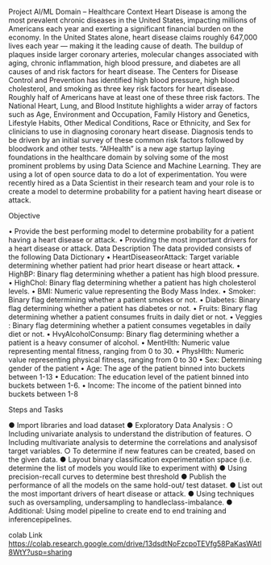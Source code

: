 Project AI/ML
Domain – Healthcare
Context
Heart Disease is among the most prevalent chronic diseases in the United States,
impacting millions of Americans each year and exerting a significant financial burden
on the economy. In the United States alone, heart disease claims roughly 647,000 lives
each year — making it the leading cause of death. The buildup of plaques inside larger
coronary arteries, molecular changes associated with aging, chronic inflammation,
high blood pressure, and diabetes are all causes of and risk factors for heart disease.
The Centers for Disease Control and Prevention has identified high blood pressure,
high blood cholesterol, and smoking as three key risk factors for heart disease.
Roughly half of Americans have at least one of these three risk factors. The National
Heart, Lung, and Blood Institute highlights a wider array of factors such as Age,
Environment and Occupation, Family History and Genetics, Lifestyle Habits, Other
Medical Conditions,
Race or Ethnicity, and Sex for clinicians to use in diagnosing coronary heart disease.
Diagnosis tends to be driven by an initial survey of these common risk factors
followed by bloodwork and other tests.
“AIHealth” is a new age startup laying foundations in the healthcare domain by
solving some of the most prominent problems by using Data Science and Machine
Learning.
They are using a lot of open source data to do a lot of experimentation. You were
recently hired as a Data Scientist in their research team and your role is to create a
model to determine probability for a patient having heart disease or attack.

Objective

• Provide the best performing model to determine probability for a patient
having a heart disease or attack.
• Providing the most important drivers for a heart disease or attack.
Data Description
The data provided consists of the following Data Dictionary 
• HeartDiseaseorAttack: Target variable determining whether patient had prior
heart disease or heart attack.
• HighBP: Binary flag determining whether a patient has high blood pressure.
• HighChol: Binary flag determining whether a patient has high cholesterol levels.
• BMI: Numeric value representing the Body Mass Index.
• Smoker: Binary flag determining whether a patient smokes or not.
• Diabetes: Binary flag determining whether a patient has diabetes or not.
• Fruits: Binary flag determining whether a patient consumes fruits in daily diet
or not.
• Veggies : Binary flag determining whether a patient consumes vegetables in
daily diet or not.
• HvyAlcoholConsump: Binary flag determining whether a patient is a heavy
consumer of alcohol.
• MentHlth: Numeric value representing mental fitness, ranging from 0 to 30.
• PhysHlth: Numeric value representing physical fitness, ranging from 0 to 30
• Sex: Determining gender of the patient
• Age: The age of the patient binned into buckets between 1-13
• Education: The education level of the patient binned into buckets between 1-6.
• Income: The income of the patient binned into buckets between 1-8

Steps and Tasks

● Import libraries and load dataset
● Exploratory Data Analysis :
○ Including univariate analysis to understand the distribution of features.
○ Including multivariate analysis to determine the correlations and
analysisof target variables.
○ To determine if new features can be created, based on the given data.
● Layout binary classification experimentation space (i.e. determine the list
of models you would like to experiment with)
● Using precision-recall curves to determine best threshold
● Publish the performance of all the models on the same hold-out/ test dataset.
● List out the most important drivers of heart disease or attack.
● Using techniques such as oversampling, undersampling to
handleclass-imbalance. 
● Additional: Using model pipeline to create end to end training and
inferencepipelines.


colab Link 
https://colab.research.google.com/drive/13dsdtNoFzcpoTEVfg58PaKasWAtl8WtY?usp=sharing
